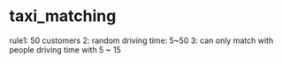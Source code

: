 # taxi_matching
rule1: 50 customers
2: random driving time: 5~50
3: can only match with people driving time with 5 ~ 15
